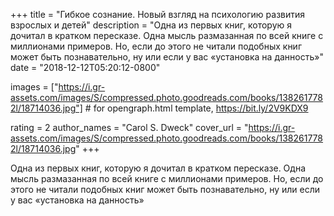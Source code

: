 
+++
title = "Гибкое сознание. Новый взгляд на психологию развития взрослых и детей"
description = "Одна из первых книг, которую я дочитал в кратком пересказе. Одна мысль размазанная по всей книге с миллионами примеров. Но, если до этого не читали подобных книг может быть познавательно, ну или если у вас «установка на данность»"
date = "2018-12-12T05:20:12-0800"

images = ["https://i.gr-assets.com/images/S/compressed.photo.goodreads.com/books/1382617782l/18714036.jpg"]  # for opengraph.html template, https://bit.ly/2V9KDX9

rating = 2
author_names = "Carol S. Dweck"
cover_url = "https://i.gr-assets.com/images/S/compressed.photo.goodreads.com/books/1382617782l/18714036.jpg"
+++

Одна из первых книг, которую я дочитал в кратком пересказе. Одна мысль размазанная по всей книге с миллионами примеров. Но, если до этого не читали подобных книг может быть познавательно, ну или если у вас «установка на данность»
